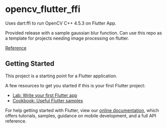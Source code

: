 # opencv_flutter_ffi

Uses dart:ffi to run OpenCV C++ 4.5.3 on Flutter App. 

Provided release with a sample gaussian blur function. Can use this repo as a template for projects needing image processing on flutter.

[Reference](https://www.flutterclutter.dev/flutter/tutorials/implementing-edge-detection-in-flutter/2020/1509/)

## Getting Started

This project is a starting point for a Flutter application.

A few resources to get you started if this is your first Flutter project:

- [Lab: Write your first Flutter app](https://flutter.dev/docs/get-started/codelab)
- [Cookbook: Useful Flutter samples](https://flutter.dev/docs/cookbook)

For help getting started with Flutter, view our
[online documentation](https://flutter.dev/docs), which offers tutorials,
samples, guidance on mobile development, and a full API reference.
